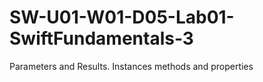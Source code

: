 # SW-U01-W01-D05-Lab01-SwiftFundamentals-3
Parameters and Results. Instances methods and properties
